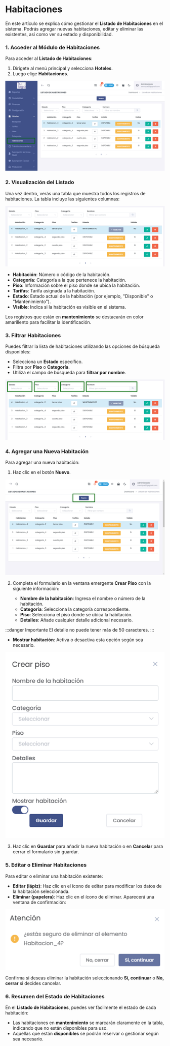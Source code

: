 # Habitaciones  

En este artículo se explica cómo gestionar el **Listado de Habitaciones** en el sistema. Podrás agregar nuevas habitaciones, editar y eliminar las existentes, así como ver su estado y disponibilidad.  

### 1. Acceder al Módulo de Habitaciones  

Para acceder al **Listado de Habitaciones**:  

1. Dirígete al menú principal y selecciona **Hoteles**.  
2. Luego elige **Habitaciones**.  

![Acceso Habitaciones](img/acceso_habitaciones.jpg)  

### 2. Visualización del Listado  

Una vez dentro, verás una tabla que muestra todos los registros de habitaciones. La tabla incluye las siguientes columnas:  

![Listado de Habitaciones](img/listado_habitaciones.jpg) 

- **Habitación**: Número o código de la habitación.  
- **Categoría**: Categoría a la que pertenece la habitación.  
- **Piso**: Información sobre el piso donde se ubica la habitación.  
- **Tarifas**: Tarifa asignada a la habitación.  
- **Estado**: Estado actual de la habitación (por ejemplo, "Disponible" o "Mantenimiento").  
- **Visible**: Indica si la habitación es visible en el sistema.  

Los registros que están en **mantenimiento** se destacarán en color amarillento para facilitar la identificación.  

### 3. Filtrar Habitaciones  

Puedes filtrar la lista de habitaciones utilizando las opciones de búsqueda disponibles:  

- Selecciona un **Estado** específico.  
- Filtra por **Piso** o **Categoría**.  
- Utiliza el campo de búsqueda para **filtrar por nombre**.  

![Filtros de Búsqueda](img/filtros_busqueda.jpg)  

### 4. Agregar una Nueva Habitación  

Para agregar una nueva habitación:  

1. Haz clic en el botón **Nuevo**.  

![Botón Nuevo](img/boton_nuevo_habitacion.jpg)  

2. Completa el formulario en la ventana emergente **Crear Piso** con la siguiente información:  

   - **Nombre de la habitación**: Ingresa el nombre o número de la habitación.  
   - **Categoría**: Selecciona la categoría correspondiente.  
   - **Piso**: Selecciona el piso donde se ubica la habitación.  
   - **Detalles**: Añade cualquier detalle adicional necesario. 

:::danger Importante
El detalle no puede tener más de 50 caracteres.
::: 
   - **Mostrar habitación**: Activa o desactiva esta opción según sea necesario.  

![Formulario Crear Piso](img/crear_piso_Habitacion.jpg)  

3. Haz clic en **Guardar** para añadir la nueva habitación o en **Cancelar** para cerrar el formulario sin guardar.  

### 5. Editar o Eliminar Habitaciones  

Para editar o eliminar una habitación existente:  

- **Editar (lápiz)**: Haz clic en el ícono de editar para modificar los datos de la habitación seleccionada.  
- **Eliminar (papelera)**: Haz clic en el ícono de eliminar. Aparecerá una ventana de confirmación:  

![Confirmación de Eliminación](img/confirmar_eliminacion_Habitacion.jpg)  

Confirma si deseas eliminar la habitación seleccionando **Sí, continuar** o **No, cerrar** si decides cancelar.  

### 6. Resumen del Estado de Habitaciones  

En el **Listado de Habitaciones**, puedes ver fácilmente el estado de cada habitación:  

- Las habitaciones en **mantenimiento** se marcarán claramente en la tabla, indicando que no están disponibles para uso.  
- Aquellas que están **disponibles** se podrán reservar o gestionar según sea necesario.  

